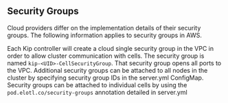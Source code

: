 ## Security Groups

Cloud providers differ on the implementation details of their security groups. The following information applies to security groups in AWS.

Each Kip controller will create a cloud single security group in the VPC in order to allow cluster communication with cells.  The security group is named `kip-<UID>-CellSecurityGroup`. That security group opens all ports to the VPC.  Additional security groups can be attached to all nodes in the cluster by specifying security group IDs in the server.yml ConfigMap.  Security groups can be attached to individual cells by using the `pod.elotl.co/security-groups` annotation detailed in server.yml
